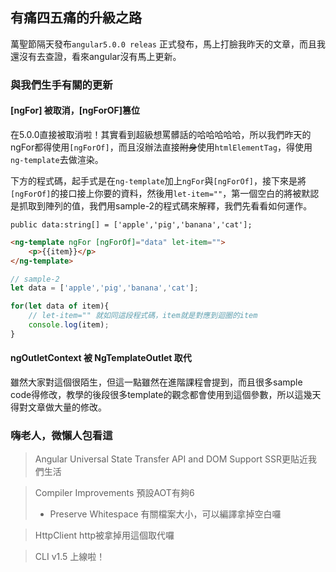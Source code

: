 ## 有痛四五痛的升級之路

萬聖節隔天發布`angular5.0.0 releas` 正式發布，馬上打臉我昨天的文章，而且我還沒有去查證，看來angular沒有馬上更新。

### 與我們生手有關的更新

#### [ngFor] 被取消，[ngForOF]篡位

在5.0.0直接被取消啦！其實看到超級想罵髒話的哈哈哈哈哈，所以我們昨天的ngFor都得使用`[ngForOf]`，而且沒辦法直接~~附身~~使用`htmlElementTag`，得使用`ng-template`去做渲染。

下方的程式碼，起手式是在`ng-template`加上`ngFor`與`[ngForOf]`，接下來是將`[ngForOf]`的接口接上你要的資料，然後用`let-item=""`，第一個空白的將被默認是抓取到陣列的值，我們用sample-2的程式碼來解釋，我們先看看如何運作。

```tyescript
public data:string[] = ['apple','pig','banana','cat']; 
```

```html
<ng-template ngFor [ngForOf]="data" let-item="">
    <p>{{item}}</p>
</ng-template>
```

```javascript
// sample-2 
let data = ['apple','pig','banana','cat']; 

for(let data of item){
    // let-item="" 就如同這段程式碼，item就是對應到迴圈的item
    console.log(item);
}
```

#### ngOutletContext 被 NgTemplateOutlet 取代

雖然大家對這個很陌生，但這一點雖然在進階課程會提到，而且很多sample code得修改，教學的後段很多template的觀念都會使用到這個參數，所以這幾天得對文章做大量的修改。

### 嗨老人，微懶人包看這

> Angular Universal State Transfer API and DOM Support SSR更貼近我們生活

> Compiler Improvements 
預設AOT有夠6
> - Preserve Whitespace 
有關檔案大小，可以編譯拿掉空白囉

> HttpClient
http被拿掉用這個取代囉

> CLI v1.5 上線啦！